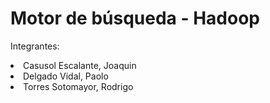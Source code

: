 # Motor de búsqueda - Hadoop
Integrantes:
<li> Casusol Escalante, Joaquin </li>
<li> Delgado Vidal, Paolo </li>
<li> Torres Sotomayor, Rodrigo </li>
